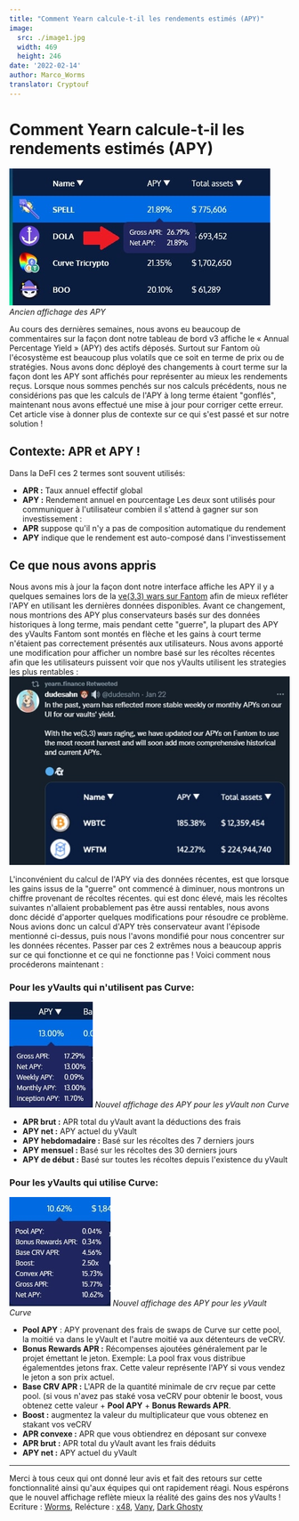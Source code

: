 ```yaml
---
title: "Comment Yearn calcule-t-il les rendements estimés (APY)"
image:
  src: ./image1.jpg
  width: 469
  height: 246
date: '2022-02-14'
author: Marco_Worms
translator: Cryptouf
---
```


# Comment Yearn calcule-t-il les rendements estimés (APY)

![](./image1.jpg?w=469&h=246)
*Ancien affichage des APY*

Au cours des dernières semaines, nous avons eu beaucoup de commentaires sur la façon dont notre tableau de bord v3 affiche le « Annual Percentage Yield » (APY) des actifs déposés. Surtout sur Fantom où l'écosystème est beaucoup plus volatils que ce soit en terme de prix ou de stratégies. Nous avons donc déployé des changements à court terme sur la façon dont les APY sont affichés pour représenter au mieux les rendements reçus. Lorsque nous sommes penchés sur nos calculs précédents, nous ne considérions pas que les calculs de l'APY à long terme étaient "gonflés", maintenant nous avons effectué une mise à jour pour corriger cette erreur. Cet article vise à donner plus de contexte sur ce qui s'est passé et sur notre solution !

## Contexte: APR et APY !
Dans la DeFI ces 2 termes sont souvent utilisés:
* **APR :** Taux annuel effectif global
* **APY :** Rendement annuel en pourcentage
Les deux sont utilisés pour communiquer à l'utilisateur combien il s'attend à gagner sur son investissement :
* **APR** suppose qu'il n'y a pas de composition automatique du rendement
* **APY** indique que le rendement est auto-composé dans l'investissement

## Ce que nous avons appris
Nous avons mis à jour la façon dont notre interface affiche les APY il y a quelques semaines lors de la [ve(3,3) wars sur Fantom](https://twitter.com/iearnfinance/status/1484570907041357828) afin de mieux refléter l'APY en utilisant les dernières données disponibles. Avant ce changement, nous montrions des APY plus conservateurs basés sur des données historiques à long terme, mais pendant cette "guerre", la plupart des APY des yVaults Fantom sont montés en flèche et les gains à court terme n'étaient pas correctement présentés aux utilisateurs. Nous avons apporté une modification pour afficher un nombre basé sur les récoltes récentes afin que les utilisateurs puissent voir que nos yVaults utilisent les strategies les plus rentables :
![](./image2.jpg?w=591&h=397)

L'inconvénient du calcul de l'APY via des données récentes, est que lorsque les gains issus de la "guerre" ont commencé à diminuer, nous montrons un chiffre provenant de récoltes récentes. qui est donc élevé, mais les récoltes suivantes n'allaient probablement pas être aussi rentables, nous avons donc décidé d'apporter quelques modifications pour résoudre ce problème.
Nous avions donc un calcul d'APY très conservateur avant l'épisode mentionné ci-dessus, puis nous l'avons mondifié pour nous concentrer sur les données récentes. Passer par ces 2 extrêmes nous a beaucoup appris sur ce qui fonctionne et ce qui ne fonctionne pas ! Voici comment nous procéderons maintenant :
</br>
### Pour les yVaults qui n'utilisent pas Curve:

![](./image3.jpg?w=150&h=190)
*Nouvel affichage des APY pour les yVault non Curve*
</br>

* **APR brut :** APR total du yVault avant la déductions des frais 
* **APY net :** APY actuel du yVault
* **APY hebdomadaire :** Basé sur les récoltes des 7 derniers jours
* **APY mensuel :** Basé sur les récoltes des 30 derniers jours
* **APY de début :** Basé sur toutes les récoltes depuis l'existence du yVault

### Pour les yVaults qui utilise Curve:


![](./image4.jpg?w=182&h=196)
*Nouvel affichage des APY pour les yVault Curve*
</br>

* **Pool APY** :  APY provenant des frais de swaps de Curve sur cette pool, la moitié va dans le yVault et l'autre moitié va aux détenteurs de veCRV.
* **Bonus Rewards APR :** Récompenses ajoutées généralement par le projet émettant  le jeton. Exemple: La pool frax vous distribue égalementdes jetons frax. Cette valeur représente l'APY si vous vendez le jeton a son prix actuel.
* **Base CRV APR :** L'APR de la quantité minimale de crv reçue par cette pool. (si vous n'avez pas staké vosa veCRV pour obtenir le boost, vous obtenez cette valeur + **Pool APY** + **Bonus Rewards APR**.
* **Boost :** augmentez la valeur du multiplicateur que vous obtenez en stakant vos veCRV 
* **APR convexe :** APR que vous obtiendrez en déposant sur convexe
* **APR brut :** APR total du yVault avant les frais déduits
* **APY net :** APY actuel du yVault

---

Merci à tous ceux qui ont donné leur avis et fait des retours sur cette fonctionnalité ainsi qu'aux équipes qui ont rapidement réagi. Nous espérons que le nouvel affichage reflète mieux la réalité des gains des nos yVaults !
</br>
Ecriture : [Worms](https://twitter.com/MarcoWorms), Relécture : [x48](https://twitter.com/x48_crypto), [Vany](https://twitter.com/vannny365), [Dark Ghosty](https://github.com/DarkGhost7)

